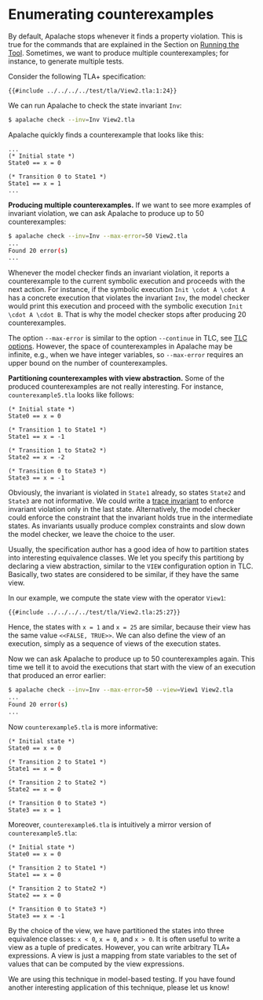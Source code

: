 # Enumerating counterexamples

By default, Apalache stops whenever it finds a property violation.
This is true for the commands that are explained in the Section on [Running the Tool](../running.md).
Sometimes, we want to produce multiple counterexamples; for instance, to generate multiple tests.

Consider the following TLA+ specification:

```tla
{{#include ../../../../test/tla/View2.tla:1:24}}
```

We can run Apalache to check the state invariant `Inv`:

```sh
$ apalache check --inv=Inv View2.tla
```

Apalache quickly finds a counterexample that looks like this:

```tla
...
(* Initial state *)
State0 == x = 0

(* Transition 0 to State1 *)
State1 == x = 1
...
```

**Producing multiple counterexamples.**
If we want to see more examples of invariant violation, we can ask Apalache to
produce up to 50 counterexamples:

```sh
$ apalache check --inv=Inv --max-error=50 View2.tla
...
Found 20 error(s)
...
```

Whenever the model checker finds an invariant violation, it reports a
counterexample to the current symbolic execution and proceeds with the next action.
For instance, if the symbolic execution `Init \cdot A \cdot A` has a concrete
execution that violates the invariant `Inv`, the model checker would print this
execution and proceed with the symbolic execution `Init \cdot A \cdot B`.  That
is why the model checker stops after producing 20 counterexamples.

The option `--max-error` is similar to the option `--continue` in TLC, see [TLC
options][]. However, the space of counterexamples in Apalache may be infinite,
e.g., when we have integer variables, so `--max-error` requires an upper bound
on the number of counterexamples.

**Partitioning counterexamples with view abstraction.**
Some of the produced counterexamples are not really interesting. For
instance, `counterexample5.tla` looks like follows:

```tla
(* Initial state *)
State0 == x = 0

(* Transition 1 to State1 *)
State1 == x = -1

(* Transition 1 to State2 *)
State2 == x = -2

(* Transition 0 to State3 *)
State3 == x = -1
```

Obviously, the invariant is violated in `State1` already, so states `State2`
and `State3` are not informative. We could write a [trace
invariant](./invariants.md#traceInv) to enforce invariant violation only in the
last state. Alternatively, the model checker could enforce the constraint that
the invariant holds true in the intermediate states. As invariants usually
produce complex constraints and slow down the model checker, we leave the
choice to the user.

Usually, the specification author has a good idea of how to partition states
into interesting equivalence classes. We let you specify this partitiong by declaring
a view abstraction, similar to the `VIEW` configuration option in TLC.
Basically, two states are considered to be similar, if they have the same view.

In our example, we compute the state view with the operator `View1`:

```tla
{{#include ../../../../test/tla/View2.tla:25:27}}
```

Hence, the states with `x = 1` and `x = 25` are similar, because their view has the
same value `<<FALSE, TRUE>>`. We can also define the view of an execution, simply
as a sequence of views of the execution states.

Now we can ask Apalache to produce up to 50 counterexamples again. This time we
tell it to avoid the executions that start with the view of an execution that
produced an error earlier:

```sh
$ apalache check --inv=Inv --max-error=50 --view=View1 View2.tla
...
Found 20 error(s)
...
```

Now `counterexample5.tla` is more informative:

```tla
(* Initial state *)
State0 == x = 0

(* Transition 2 to State1 *)
State1 == x = 0

(* Transition 2 to State2 *)
State2 == x = 0

(* Transition 0 to State3 *)
State3 == x = 1
```

Moreover, `counterexample6.tla` is intuitively a mirror version of `counterexample5.tla`:

```tla
(* Initial state *)
State0 == x = 0

(* Transition 2 to State1 *)
State1 == x = 0

(* Transition 2 to State2 *)
State2 == x = 0

(* Transition 0 to State3 *)
State3 == x = -1
```

By the choice of the view, we have partitioned the states into three
equivalence classes: `x < 0`, `x = 0`, and `x > 0`. It is often useful to write
a view as a tuple of predicates. However, you can write arbitrary TLA+ expressions.
A view is just a mapping from state variables to the set of values that can be
computed by the view expressions.

We are using this technique in model-based testing.  If you have found another
interesting application of this technique, please let us know!


[TLC options]: https://lamport.azurewebsites.net/tla/tlc-options.html?back-link=tools.html

